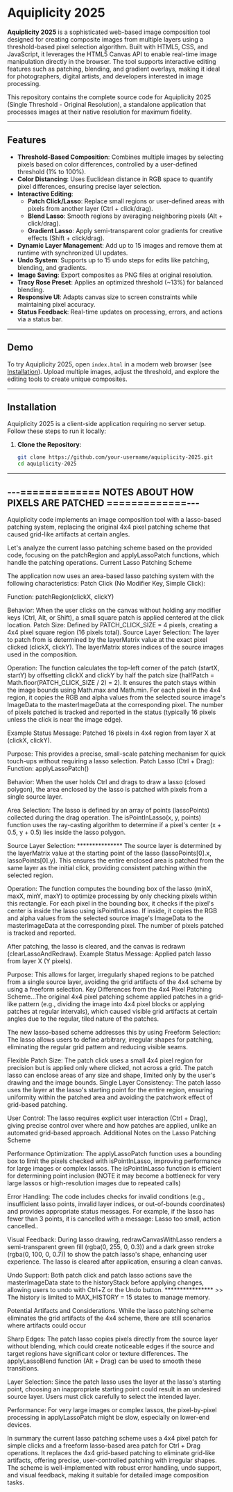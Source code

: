 # Aquiplicity 2025

**Aquiplicity 2025** is a sophisticated web-based image composition tool designed for creating composite images from multiple layers using a threshold-based pixel selection algorithm. Built with HTML5, CSS, and JavaScript, it leverages the HTML5 Canvas API to enable real-time image manipulation directly in the browser. The tool supports interactive editing features such as patching, blending, and gradient overlays, making it ideal for photographers, digital artists, and developers interested in image processing.

This repository contains the complete source code for Aquiplicity 2025 (Single Threshold - Original Resolution), a standalone application that processes images at their native resolution for maximum fidelity.

---

## Features

- **Threshold-Based Composition**: Combines multiple images by selecting pixels based on color differences, controlled by a user-defined threshold (1% to 100%).
- **Color Distancing**: Uses Euclidean distance in RGB space to quantify pixel differences, ensuring precise layer selection.
- **Interactive Editing**:
  - **Patch Click/Lasso**: Replace small regions or user-defined areas with pixels from another layer (Ctrl + click/drag).
  - **Blend Lasso**: Smooth regions by averaging neighboring pixels (Alt + click/drag).
  - **Gradient Lasso**: Apply semi-transparent color gradients for creative effects (Shift + click/drag).
- **Dynamic Layer Management**: Add up to 15 images and remove them at runtime with synchronized UI updates.
- **Undo System**: Supports up to 15 undo steps for edits like patching, blending, and gradients.
- **Image Saving**: Export composites as PNG files at original resolution.
- **Tracy Rose Preset**: Applies an optimized threshold (~13%) for balanced blending.
- **Responsive UI**: Adapts canvas size to screen constraints while maintaining pixel accuracy.
- **Status Feedback**: Real-time updates on processing, errors, and actions via a status bar.

---

## Demo

To try Aquiplicity 2025, open `index.html` in a modern web browser (see [Installation](#installation)). Upload multiple images, adjust the threshold, and explore the editing tools to create unique composites.

---

## Installation

Aquiplicity 2025 is a client-side application requiring no server setup. Follow these steps to run it locally:

1. **Clone the Repository**:
   ```bash
   git clone https://github.com/your-username/aquiplicity-2025.git
   cd aquiplicity-2025

----------------------------------------------------------------------
---=============   NOTES ABOUT HOW PIXELS ARE PATCHED =============---
----------------------------------------------------------------------

Aquiplicity code implements an image composition tool with a lasso-based patching system, replacing the original 4x4 pixel patching scheme that caused grid-like artifacts at certain angles. 

Let's analyze the current lasso patching scheme based on the provided code, focusing on the patchRegion and applyLassoPatch functions, which handle the patching operations.
Current Lasso Patching Scheme

The application now uses an area-based lasso patching system with the following characteristics:
Patch Click (No Modifier Key, Simple Click):

Function: patchRegion(clickX, clickY)

Behavior: When the user clicks on the canvas without holding any modifier keys (Ctrl, Alt, or Shift), a small square patch is applied centered at the click location.
Patch Size: Defined by PATCH_CLICK_SIZE = 4 pixels, creating a 4x4 pixel square region (16 pixels total).
Source Layer Selection: The layer to patch from is determined by the layerMatrix value at the exact pixel clicked (clickX, clickY). 
The layerMatrix stores indices of the source images used in the composition.

Operation:
The function calculates the top-left corner of the patch (startX, startY) by offsetting clickX and clickY by half the patch size (halfPatch = Math.floor(PATCH_CLICK_SIZE / 2) = 2).
It ensures the patch stays within the image bounds using Math.max and Math.min.
For each pixel in the 4x4 region, it copies the RGB and alpha values from the selected source image's ImageData to the masterImageData at the corresponding pixel.
The number of pixels patched is tracked and reported in the status (typically 16 pixels unless the click is near the image edge).

Example Status Message: Patched 16 pixels in 4x4 region from layer X at (clickX, clickY).

Purpose: This provides a precise, small-scale patching mechanism for quick touch-ups without requiring a lasso selection.
Patch Lasso (Ctrl + Drag):
Function: applyLassoPatch()

Behavior: When the user holds Ctrl and drags to draw a lasso (closed polygon), the area enclosed by the lasso is patched with pixels from a single source layer.

Area Selection:
The lasso is defined by an array of points (lassoPoints) collected during the drag operation.
The isPointInLasso(x, y, points) function uses the ray-casting algorithm to determine if a pixel's center (x + 0.5, y + 0.5) lies inside the lasso polygon.

Source Layer Selection:  ***************
The source layer is determined by the layerMatrix value at the starting point of the lasso (lassoPoints[0].x, lassoPoints[0].y).
This ensures the entire enclosed area is patched from the same layer as the initial click, providing consistent patching within the selected region.

Operation:
The function computes the bounding box of the lasso (minX, maxX, minY, maxY) to optimize processing by only checking pixels within this rectangle.
For each pixel in the bounding box, it checks if the pixel's center is inside the lasso using isPointInLasso.
If inside, it copies the RGB and alpha values from the selected source image's ImageData to the masterImageData at the corresponding pixel.
The number of pixels patched is tracked and reported.

After patching, the lasso is cleared, and the canvas is redrawn (clearLassoAndRedraw).
Example Status Message: Applied patch lasso from layer X (Y pixels).

Purpose: This allows for larger, irregularly shaped regions to be patched from a single source layer, avoiding the grid artifacts of the 4x4 scheme by using a freeform selection.
Key Differences from the 4x4 Pixel Patching Scheme...The original 4x4 pixel patching scheme applied patches in a grid-like pattern (e.g., dividing the image into 4x4 pixel blocks or applying patches at regular intervals), which caused visible grid artifacts at certain angles due to the regular, tiled nature of the patches. 

The new lasso-based scheme addresses this by using Freeform Selection:
The lasso allows users to define arbitrary, irregular shapes for patching, eliminating the regular grid pattern and reducing visible seams.

Flexible Patch Size: 
The patch click uses a small 4x4 pixel region for precision but is applied only where clicked, not across a grid.
The patch lasso can enclose areas of any size and shape, limited only by the user's drawing and the image bounds.
Single Layer Consistency: The patch lasso uses the layer at the lasso's starting point for the entire region, ensuring uniformity within the patched area and avoiding the patchwork effect of grid-based patching.

User Control: The lasso requires explicit user interaction (Ctrl + Drag), giving precise control over where and how patches are applied, unlike an automated grid-based approach.
Additional Notes on the Lasso Patching Scheme

Performance Optimization:
The applyLassoPatch function uses a bounding box to limit the pixels checked with isPointInLasso, improving performance for large images or complex lassos.
The isPointInLasso function is efficient for determining point inclusion (NOTE it may become a bottleneck for very large lassos or high-resolution images due to repeated calls)

Error Handling:
The code includes checks for invalid conditions (e.g., insufficient lasso points, invalid layer indices, or out-of-bounds coordinates) and provides appropriate status messages.
For example, if the lasso has fewer than 3 points, it is cancelled with a message: Lasso too small, action cancelled..

Visual Feedback:
During lasso drawing, redrawCanvasWithLasso renders a semi-transparent green fill (rgba(0, 255, 0, 0.3)) and a dark green stroke (rgba(0, 100, 0, 0.7)) to show the patch lasso's shape, enhancing user experience.
The lasso is cleared after application, ensuring a clean canvas.

Undo Support:
Both patch click and patch lasso actions save the masterImageData state to the historyStack before applying changes, allowing users to undo with Ctrl+Z or the Undo button.
**************** >> The history is limited to MAX_HISTORY = 15 states to manage memory.

Potential Artifacts and Considerations.  While the lasso patching scheme eliminates the grid artifacts of the 4x4 scheme, there are still scenarios where artifacts could occur

Sharp Edges: The patch lasso copies pixels directly from the source layer without blending, which could create noticeable edges if the source and target regions have significant color or texture differences. The applyLassoBlend function (Alt + Drag) can be used to smooth these transitions.

Layer Selection: Since the patch lasso uses the layer at the lasso's starting point, choosing an inappropriate starting point could result in an undesired source layer. Users must click carefully to select the intended layer.

Performance: For very large images or complex lassos, the pixel-by-pixel processing in applyLassoPatch might be slow, especially on lower-end devices.

In summary the current lasso patching scheme uses a 4x4 pixel patch for simple clicks and a freeform lasso-based area patch for Ctrl + Drag operations. It replaces the 4x4 grid-based patching to eliminate grid-like artifacts, offering precise, user-controlled patching with irregular shapes. The scheme is well-implemented with robust error handling, undo support, and visual feedback, making it suitable for detailed image composition tasks.

